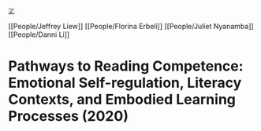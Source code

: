 [🇿](zotero://select/library/items/98BMY429)

[[People/Jeffrey Liew]] [[People/Florina Erbeli]] [[People/Juliet Nyanamba]] [[People/Danni Li]] 
# Pathways to Reading Competence: Emotional Self-regulation, Literacy Contexts, and Embodied Learning Processes (2020)

